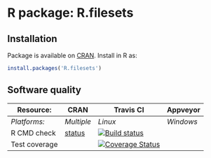 # R package: R.filesets


## Installation
Package is available on [CRAN](http://cran.r-project.org/package=R.filesets).  Install in R as:
```r
install.packages('R.filesets')
```


## Software quality

| Resource:     | CRAN        | Travis CI        | Appveyor         |
| ------------- | ------------------- | ---------------- | ---------------- |
| _Platforms:_  | _Multiple_          | _Linux_          | _Windows_        |
| R CMD check   | [status](http://cran.r-project.org/web/checks/check_results_R.filesets.html) | <a href="https://travis-ci.org/HenrikBengtsson/R.filesets"><img src="https://travis-ci.org/HenrikBengtsson/R.filesets.svg?branch=master" alt="Build status"></a>    |  |
| Test coverage |                     | <a href="https://coveralls.io/r/HenrikBengtsson/R.filesets"><img src="https://coveralls.io/repos/HenrikBengtsson/R.filesets/badge.png?branch=develop" alt="Coverage Status"/></a> |                  |
